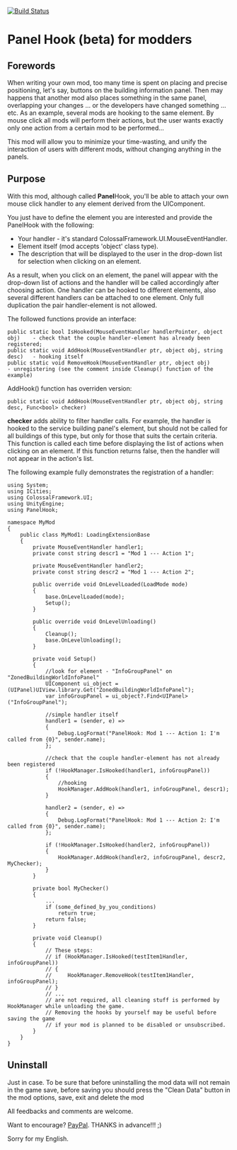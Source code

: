 [![Build Status](https://dev.azure.com/vpoteryaev-cs-mods/PanelHook/_apis/build/status/vpoteryaev-cs-mods.PanelHook?branchName=master)](https://dev.azure.com/vpoteryaev-cs-mods/PanelHook/_build/latest?definitionId=1&branchName=master)
# Panel Hook (beta) for modders

## Forewords
When writing your own mod, too many time is spent on placing and precise positioning, let's say, buttons on the building information panel.
Then may happens that another mod also places something in the same panel, overlapping your changes ... or the developers have changed something ... etc.
As an example, several mods are hooking to the same element. By mouse click all mods will perform their actions, but the user wants exactly only one action from a certain mod to be performed... 

This mod will allow you to minimize your time-wasting, and unify the interaction of users with different mods, without changing anything in the panels.

## Purpose
With this mod, although called **Panel**Hook, you'll be able to attach your own mouse click handler to any element derived from the UIComponent.

You just have to define the element you are interested and provide the PanelHook with the following:
- Your handler - it's standard ColossalFramework.UI.MouseEventHandler.
- Element itself (mod accepts 'object' class type).
- The description that will be displayed to the user in the drop-down list for selection when clicking on an element.

As a result, when you click on an element, the panel will appear with the drop-down list of actions and the handler will be called accordingly after choosing action.
One handler can be hooked to different elements, also several different handlers can be attached to one element.
Only full duplication the pair handler-element is not allowed.

The followed functions provide an interface:
```
public static bool IsHooked(MouseEventHandler handlerPointer, object obj)    - check that the couple handler-element has already been registered;
public static void AddHook(MouseEventHandler ptr, object obj, string desc)   - hooking itself 
public static void RemoveHook(MouseEventHandler ptr, object obj)             - unregistering (see the comment inside Cleanup() function of the example)
```
AddHook() function has overriden version:
```
public static void AddHook(MouseEventHandler ptr, object obj, string desc, Func<bool> checker) 
```
**checker** adds ability to filter handler calls. For example, the handler is hooked to the service building panel's element, but should not be called for all buildings of this type, but only for those that suits the certain criteria.
This function is called each time before displaying the list of actions when clicking on an element.
If this function returns false, then the handler will not appear in the action's list.

The following example fully demonstrates the registration of a handler:
```
using System;
using ICities;
using ColossalFramework.UI;
using UnityEngine;
using PanelHook;

namespace MyMod
{
    public class MyMod1: LoadingExtensionBase
    {
        private MouseEventHandler handler1;
        private const string descr1 = "Mod 1 --- Action 1";

        private MouseEventHandler handler2;
        private const string descr2 = "Mod 1 --- Action 2";

        public override void OnLevelLoaded(LoadMode mode)
        {
            base.OnLevelLoaded(mode);
            Setup();
        }

        public override void OnLevelUnloading()
        {
            Cleanup();
            base.OnLevelUnloading();
        }

        private void Setup()
        {
            //look for element - "InfoGroupPanel" on "ZonedBuildingWorldInfoPanel"
            UIComponent ui_object = (UIPanel)UIView.library.Get("ZonedBuildingWorldInfoPanel");
            var infoGroupPanel = ui_object?.Find<UIPanel>("InfoGroupPanel");

            //simple handler itself
            handler1 = (sender, e) =>
            {
                Debug.LogFormat("PanelHook: Mod 1 --- Action 1: I'm called from {0}", sender.name);
            };

            //check that the couple handler-element has not already been registered
            if (!HookManager.IsHooked(handler1, infoGroupPanel))
            {
                //hooking
                HookManager.AddHook(handler1, infoGroupPanel, descr1);
            }

            handler2 = (sender, e) =>
            {
                Debug.LogFormat("PanelHook: Mod 1 --- Action 2: I'm called from {0}", sender.name);
            };

            if (!HookManager.IsHooked(handler2, infoGroupPanel))
            {
                HookManager.AddHook(handler2, infoGroupPanel, descr2, MyChecker);
            }
        }

        private bool MyChecker()
        {
            ...
            if (some_defined_by_you_conditions)
                return true;
            return false;
        }

        private void Cleanup()
        {
            // These steps:
            // if (HookManager.IsHooked(testItem1Handler, infoGroupPanel))
            // {
            //     HookManager.RemoveHook(testItem1Handler, infoGroupPanel);
            // }
            // ...
            // are not required, all cleaning stuff is performed by HookManager while unloading the game.
            // Removing the hooks by yourself may be useful before saving the game
            // if your mod is planned to be disabled or unsubscribed.
        }
    }
}
```
## Uninstall
Just in case. To be sure that before uninstalling the mod data will not remain in the game save, before saving you should press the "Clean Data" button in the mod options, save, exit and delete the mod


All feedbacks and comments are welcome.

Want to encourage? [PayPal](https://www.paypal.me/vpoteryaev). THANKS in advance!!! ;)

Sorry for my English.
